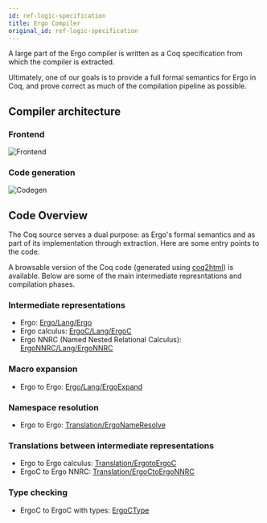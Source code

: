 ```yaml
---
id: ref-logic-specification
title: Ergo Compiler
original_id: ref-logic-specification
---
```


A large part of the Ergo compiler is written as a Coq specification
from which the compiler is extracted.

Ultimately, one of our goals is to provide a full formal semantics for
Ergo in Coq, and prove correct as much of the compilation pipeline as
possible.

## Compiler architecture

### Frontend

![Frontend](/docs/assets/architecture/frontend.svg)

### Code generation

![Codegen](/docs/assets/architecture/codegen.svg)

## Code Overview

The Coq source serves a dual purpose: as Ergo's formal semantics and as part of its implementation through extraction. Here are some entry points to the code.

A browsable version of the Coq code (generated using
[coq2html](https://github.com/xavierleroy/coq2html)) is
available. Below are some of the main intermediate represntations and
compilation phases.

### Intermediate representations

- Ergo: [Ergo/Lang/Ergo](/docs/assets/specification/ErgoSpec.Ergo.Lang.Ergo.html)
- Ergo calculus: [ErgoC/Lang/ErgoC](/docs/assets/specification/ErgoSpec.ErgoC.Lang.ErgoC.html)
- Ergo NNRC (Named Nested Relational Calculus): [ErgoNNRC/Lang/ErgoNNRC](/docs/assets/specification/ErgoSpec.ErgoNNRC.Lang.ErgoNNRC.html)

### Macro expansion

- Ergo to Ergo: [Ergo/Lang/ErgoExpand](/docs/assets/specification/ErgoSpec.Ergo.Lang.ErgoExpand.html)

### Namespace resolution

- Ergo to Ergo: [Translation/ErgoNameResolve](/docs/assets/specification/ErgoSpec.Translation.ErgoNameResolve.html)

### Translations between intermediate representations

- Ergo to Ergo calculus: [Translation/ErgotoErgoC](/docs/assets/specification/ErgoSpec.Translation.ErgotoErgoC.html)
- ErgoC to Ergo NNRC: [Translation/ErgoCtoErgoNNRC](/docs/assets/specification/ErgoSpec.Translation.ErgoCtoErgoNNRC.html)

### Type checking

- ErgoC to ErgoC with types: [ErgoCType](/docs/assets/specification/ErgoSpec.ErgoC.Lang.ErgoCType.html)

